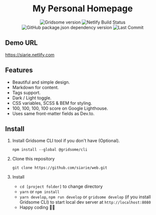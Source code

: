 <h1 align="center">My Personal Homepage</h1>
<p align="center">
  <img src="https://img.shields.io/github/package-json/dependency-version/siarie/web/gridsome?style=for-the-badge" alt="Gridsome version" />
  <img src="https://img.shields.io/netlify/5a974eff-5734-48a8-ba7b-23f64b250e31?style=for-the-badge" alt="Netlify Build Status" />
  <img src="https://img.shields.io/david/dev/siarie/web?label=dependencies&style=for-the-badge" alt="GitHub package.json dependency version" />
  <img src="https://img.shields.io/github/last-commit/siarie/web?style=for-the-badge" alt="Last Commit" />
</p>



## Demo URL
https://siarie.netlify.com


## Features
- Beautiful and simple design.
- Markdown for content.
- Tags support.
- Dark / Light toggle.
- CSS variables, SCSS & BEM for styling.
- 100, 100, 100, 100 score on Google Lighthouse.
- Uses same front-matter fields as Dev.to.

## Install

1. Install Gridsome CLI tool if you don't have (Optional).

    `npm install --global @gridsome/cli`

2. Clone this repository

    `git clone https://github.com/siarie/web.git`

3. Install
    - `cd [project folder]` to change directory
    - `yarn` or `npm install`
    - `yarn develop`, `npm run develop` or `gridsome develop` (if you install Gridsome CLI) to start local dev server at `http://localhost:8080`
    - Happy coding 🎉🙌
